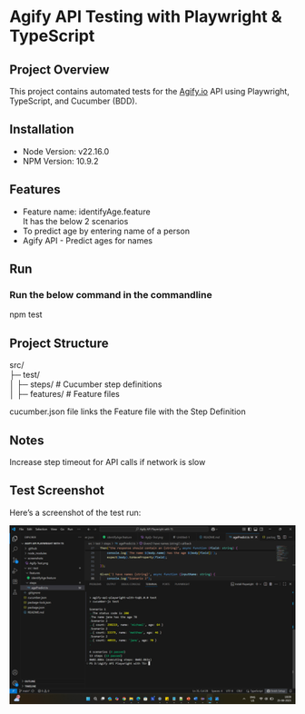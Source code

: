 # Agify API Testing with Playwright & TypeScript

## Project Overview
This project contains automated tests for the [Agify.io](https://agify.io) API using Playwright, TypeScript, and Cucumber (BDD).

## Installation 
- Node Version: v22.16.0
- NPM Version: 10.9.2

## Features
- Feature name: identifyAge.feature <br>
It has the below 2 scenarios <br>
- To predict age by entering name of a person
- Agify API - Predict ages for names

## Run
### Run the below command in the commandline
npm test

## Project Structure
src/ <br>
 ├─ test/<br>
 │   ├─ steps/        # Cucumber step definitions <br>
 │   ├─ features/     # Feature files <br>

cucumber.json file links the Feature file with the Step Definition  

## Notes

Increase step timeout for API calls if network is slow

## Test Screenshot

Here’s a screenshot of the test run:

![Agify API Test Screenshot](screenshots/Agify-Test.png)